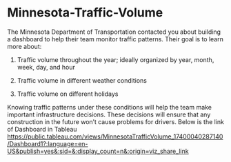 # Minnesota-Traffic-Volume
The Minnesota Department of Transportation contacted you about building a dashboard to help their team monitor traffic patterns. Their goal is to learn more about: 

1. Traffic volume throughout the year; ideally organized by year, month, week, day, and hour

2. Traffic volume in different weather conditions

3. Traffic volume on different holidays

Knowing traffic patterns under these conditions will help the team make important infrastructure decisions. These decisions will ensure that any construction in the future won’t cause problems for drivers.
Below is the link of Dashboard in Tableau
https://public.tableau.com/views/MinnesotaTrafficVolume_17400040287140/Dashboard1?:language=en-US&publish=yes&:sid=&:display_count=n&:origin=viz_share_link

